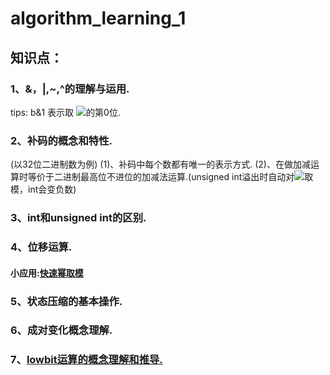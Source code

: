 # algorithm_learning_1
## 知识点：
### 1、&，|,~,^的理解与运用.
tips: b&1 表示取 <img src="http://chart.googleapis.com/chart?cht=tx&chl=$$(b)_2$$" style="border:none;">的第0位.
### 2、补码的概念和特性.
(以32位二进制数为例)
(1)、补码中每个数都有唯一的表示方式.
(2)、在做加减运算时等价于二进制最高位不进位的加减法运算.(unsigned int溢出时自动对<img src="http://chart.googleapis.com/chart?cht=tx&chl=$$2……32$$" style="border:none;">取模，int会变负数)
### 3、int和unsigned int的区别.
### 4、位移运算.
#### 小应用:[快速幂取模](https://github.com/zezewww/algorithm_learning/blob/master/0x00%E5%9F%BA%E6%9C%AC%E7%AE%97%E6%B3%95/0x01_%E5%BF%AB%E9%80%9F%E5%B9%82.cpp)
### 5、状态压缩的基本操作.
### 6、成对变化概念理解.
### 7、[lowbit运算的概念理解和推导.](https://github.com/zezewww/algorithm_learning/blob/master/0x00%E5%9F%BA%E6%9C%AC%E7%AE%97%E6%B3%95/0x00_lowbit%E8%BF%90%E7%AE%97%E6%80%BB%E7%BB%93.cpp)
